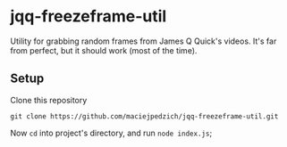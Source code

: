 # jqq-freezeframe-util

Utility for grabbing random frames from James Q Quick's videos. It's far from perfect, but it should work (most of the time).

## Setup

Clone this repository

```
git clone https://github.com/maciejpedzich/jqq-freezeframe-util.git
```

Now `cd` into project's directory, and run `node index.js`;
